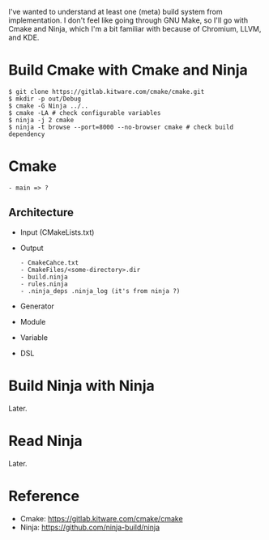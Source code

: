 <!--
{
  "title": "Cmake and Ninja",
  "date": "2017-04-10T11:56:51+09:00",
  "category": "",
  "tags": ["cmake", "ninja"],
  "draft": true
}
-->

I've wanted to understand at least one (meta) build system from implementation.
I don't feel like going through GNU Make, so I'll go with Cmake and Ninja,
which I'm a bit familiar with because of Chromium, LLVM, and KDE.

# Build Cmake with Cmake and Ninja

```
$ git clone https://gitlab.kitware.com/cmake/cmake.git
$ mkdir -p out/Debug
$ cmake -G Ninja ../..
$ cmake -LA # check configurable variables
$ ninja -j 2 cmake
$ ninja -t browse --port=8000 --no-browser cmake # check build dependency
```

# Cmake

```
- main => ?
```

## Architecture

- Input (CMakeLists.txt)
- Output

  ```
  - CmakeCahce.txt
  - CmakeFiles/<some-directory>.dir
  - build.ninja
  - rules.ninja
  - .ninja_deps .ninja_log (it's from ninja ?)
  ```

- Generator
- Module
- Variable
- DSL

# Build Ninja with Ninja

Later.

# Read Ninja

Later.

# Reference

- Cmake: https://gitlab.kitware.com/cmake/cmake
- Ninja: https://github.com/ninja-build/ninja
